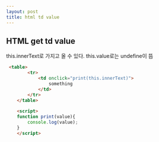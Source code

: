 ```yaml
---
layout: post
title: html td value 
---
```


## HTML get td value ##



this.innerText로 가지고 올 수 있다.
this.value로는 undefine이 뜸

```html
 <table>
        <tr>
            <td onclick="print(this.innerText)">
                something
            </td>
        </tr>
    </table>
    
    <script>
    function print(value){
        console.log(value);
    }
    </script>    
```

